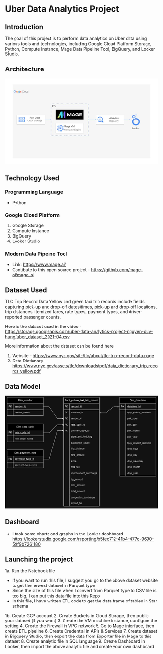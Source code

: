 # Uber Data Analytics Project

## Introduction

The goal of this project is to perform data analytics on Uber data using various tools and technologies, including Google Cloud Platform Storage, Python, Compute Instance, Mage Data Pipeline Tool, BigQuery, and Looker Studio.

## Architecture 
<img src="Architecture.png">

## Technology Used
### Programming Language 
- Python

### Google Cloud Platform
1. Google Storage
2. Compute Instance 
3. BigQuery
4. Looker Studio

### Modern Data Pipeine Tool 
- Link: https://www.mage.ai/
- Contibute to this open source project - https://github.com/mage-ai/mage-ai


## Dataset Used
TLC Trip Record Data
Yellow and green taxi trip records include fields capturing pick-up and drop-off dates/times, pick-up and drop-off locations, trip distances, itemized fares, rate types, payment types, and driver-reported passenger counts. 

Here is the dataset used in the video - https://storage.googleapis.com/uber-data-analytics-project-nguyen-duy-hung/uber_dataset_2021-04.csv

More information about the dataset can be found here:
1. Website - https://www.nyc.gov/site/tlc/about/tlc-trip-record-data.page
2. Data Dictionary - https://www.nyc.gov/assets/tlc/downloads/pdf/data_dictionary_trip_records_yellow.pdf

## Data Model
<img src="Data Models-Uber Data Analytics Project.png">

## Dashboard
- I took some charts and graphs in the Looker dashboard https://lookerstudio.google.com/reporting/b5fec712-41b4-477c-9690-59f9b7261180

## Launching the project
1a. Run the Notebook file
- If you want to run this file, I suggest you go to the above dataset website to get the newest dataset in Parquet type
- Since the size of this file when I convert from Parquet type to CSV file is too big, I can put this data file into this Repo
- In this file, I have written ETL code to get the data frame of tables in Star schema

1b. Create GCP account
2. Create Buckets in Cloud Storage, then public your dataset (if you want)
3. Create the VM machine instance, configure the setting
4. Create the Firewall in VPC network
5. Go to Mage interface, then create ETL pipeline
6. Create Credential in APIs & Services
7. Create dataset in Bigquery Studio, then export the data from Exporter file in Mage to this dataset
8. Create analytic file in SQL language
9. Create Dashboard in Looker, then import the above analytic file and create your own dashboard
